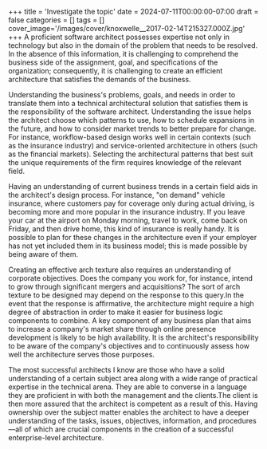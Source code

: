 +++
title = 'Investigate the topic'
date = 2024-07-11T00:00:00-07:00
draft = false
categories = []
tags = []
cover_image='/images/cover/knoxwelle__2017-02-14T215327.000Z.jpg'
+++
A proficient software architect possesses expertise not only in technology but also in the domain of the problem that needs to be resolved. In the absence of this information, it is challenging to comprehend the business side of the assignment, goal, and specifications of the organization; consequently, it is challenging to create an efficient architecture that satisfies the demands of the business.

Understanding the business's problems, goals, and needs in order to translate them into a technical architectural solution that satisfies them is the responsibility of the software architect. Understanding the issue helps the architect choose which patterns to use, how to schedule expansions in the future, and how to consider market trends to better prepare for change. For instance, workflow-based design works well in certain contexts (such as the insurance industry) and service-oriented architecture in others (such as the financial markets). Selecting the architectural patterns that best suit the unique requirements of the firm requires knowledge of the relevant field.

Having an understanding of current business trends in a certain field aids in the architect's design process. For instance, "on demand" vehicle insurance, where customers pay for coverage only during actual driving, is becoming more and more popular in the insurance industry. If you leave your car at the airport on Monday morning, travel to work, come back on Friday, and then drive home, this kind of insurance is really handy. It is possible to plan for these changes in the architecture even if your employer has not yet included them in its business model; this is made possible by being aware of them.

Creating an effective arch texture also requires an understanding of corporate objectives. Does the company you work for, for instance, intend to grow through significant mergers and acquisitions? The sort of arch texture to be designed may depend on the response to this query.In the event that the response is affirmative, the architecture might require a high degree of abstraction in order to make it easier for business logic components to combine. A key component of any business plan that aims to increase a company's market share through online presence development is likely to be high availability. It is the architect's responsibility to be aware of the company's objectives and to continuously assess how well the architecture serves those purposes.

The most successful architects I know are those who have a solid understanding of a certain subject area along with a wide range of practical expertise in the technical arena. They are able to converse in a language they are proficient in with both the management and the clients.The client is then more assured that the architect is competent as a result of this. Having ownership over the subject matter enables the architect to have a deeper understanding of the tasks, issues, objectives, information, and procedures—all of which are crucial components in the creation of a successful enterprise-level architecture.
